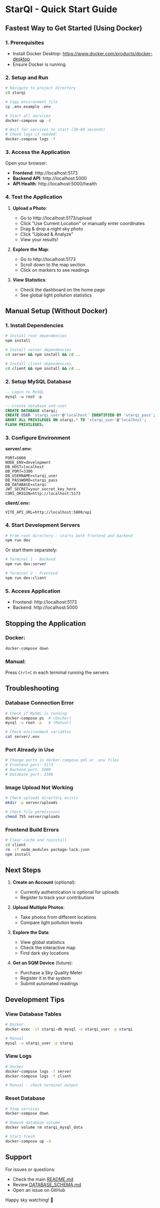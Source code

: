 # StarQI - Quick Start Guide

## Fastest Way to Get Started (Using Docker)

### 1. Prerequisites
- Install Docker Desktop: https://www.docker.com/products/docker-desktop
- Ensure Docker is running

### 2. Setup and Run

```bash
# Navigate to project directory
cd starqi

# Copy environment file
cp .env.example .env

# Start all services
docker-compose up -d

# Wait for services to start (30-60 seconds)
# Check logs if needed:
docker-compose logs -f
```

### 3. Access the Application

Open your browser:
- **Frontend**: http://localhost:5173
- **Backend API**: http://localhost:5000
- **API Health**: http://localhost:5000/health

### 4. Test the Application

1. **Upload a Photo**:
   - Go to http://localhost:5173/upload
   - Click "Use Current Location" or manually enter coordinates
   - Drag & drop a night sky photo
   - Click "Upload & Analyze"
   - View your results!

2. **Explore the Map**:
   - Go to http://localhost:5173
   - Scroll down to the map section
   - Click on markers to see readings

3. **View Statistics**:
   - Check the dashboard on the home page
   - See global light pollution statistics

## Manual Setup (Without Docker)

### 1. Install Dependencies

```bash
# Install root dependencies
npm install

# Install server dependencies
cd server && npm install && cd ..

# Install client dependencies
cd client && npm install && cd ..
```

### 2. Setup MySQL Database

```sql
-- Login to MySQL
mysql -u root -p

-- Create database and user
CREATE DATABASE starqi;
CREATE USER 'starqi_user'@'localhost' IDENTIFIED BY 'starqi_pass';
GRANT ALL PRIVILEGES ON starqi.* TO 'starqi_user'@'localhost';
FLUSH PRIVILEGES;
```

### 3. Configure Environment

**server/.env:**
```env
PORT=5000
NODE_ENV=development
DB_HOST=localhost
DB_PORT=3306
DB_USERNAME=starqi_user
DB_PASSWORD=starqi_pass
DB_DATABASE=starqi
JWT_SECRET=your_secret_key_here
CORS_ORIGIN=http://localhost:5173
```

**client/.env:**
```env
VITE_API_URL=http://localhost:5000/api
```

### 4. Start Development Servers

```bash
# From root directory - starts both frontend and backend
npm run dev
```

Or start them separately:

```bash
# Terminal 1 - Backend
npm run dev:server

# Terminal 2 - Frontend
npm run dev:client
```

### 5. Access Application

- Frontend: http://localhost:5173
- Backend: http://localhost:5000

## Stopping the Application

### Docker:
```bash
docker-compose down
```

### Manual:
Press `Ctrl+C` in each terminal running the servers

## Troubleshooting

### Database Connection Error
```bash
# Check if MySQL is running
docker-compose ps  # (Docker)
mysql -u root -p   # (Manual)

# Check environment variables
cat server/.env
```

### Port Already in Use
```bash
# Change ports in docker-compose.yml or .env files
# Frontend port: 5173
# Backend port: 5000
# Database port: 3306
```

### Image Upload Not Working
```bash
# Check uploads directory exists
mkdir -p server/uploads

# Check file permissions
chmod 755 server/uploads
```

### Frontend Build Errors
```bash
# Clear cache and reinstall
cd client
rm -rf node_modules package-lock.json
npm install
```

## Next Steps

1. **Create an Account** (optional):
   - Currently authentication is optional for uploads
   - Register to track your contributions

2. **Upload Multiple Photos**:
   - Take photos from different locations
   - Compare light pollution levels

3. **Explore the Data**:
   - View global statistics
   - Check the interactive map
   - Find dark sky locations

4. **Get an SQM Device** (future):
   - Purchase a Sky Quality Meter
   - Register it in the system
   - Submit automated readings

## Development Tips

### View Database Tables
```bash
# Docker
docker exec -it starqi-db mysql -u starqi_user -p starqi

# Manual
mysql -u starqi_user -p starqi
```

### View Logs
```bash
# Docker
docker-compose logs -f server
docker-compose logs -f client

# Manual - check terminal output
```

### Reset Database
```bash
# Stop services
docker-compose down

# Remove database volume
docker volume rm starqi_mysql_data

# Start fresh
docker-compose up -d
```

## Support

For issues or questions:
- Check the main [README.md](./README.md)
- Review [DATABASE_SCHEMA.md](./DATABASE_SCHEMA.md)
- Open an issue on GitHub

Happy sky watching! 🌌
